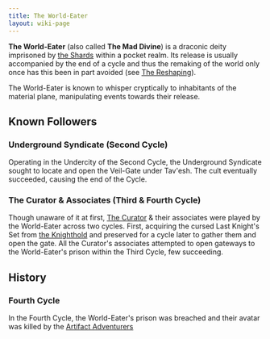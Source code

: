 ```yaml
---
title: The World-Eater
layout: wiki-page
---
```


**The World-Eater** (also called **The Mad Divine**) is a draconic deity imprisoned by [the Shards](Pantheon) within a pocket realm. Its release is usually accompanied by the end of a cycle and thus the remaking of the world only once has this been in part avoided (see [The Reshaping](/wiki/event/The-Reshaping)).

The World-Eater is known to whisper cryptically to inhabitants of the material plane, manipulating events towards their release.

## Known Followers

### Underground Syndicate (Second Cycle)
Operating in the Undercity of the Second Cycle, the Underground Syndicate sought to locate and open the Veil-Gate under Tav'esh. The cult eventually succeeded, causing the end of the Cycle.

### The Curator & Associates (Third & Fourth Cycle)
Though unaware of it at first, [The Curator](/wiki/characters/The-Curator.md) & their associates were played by the World-Eater across two cycles. First, acquiring the cursed Last Knight's Set from [the Knighthold](/wiki/places/The-Knighthold.md) and preserved for a cycle later to gather them and open the gate. All the Curator's associates attempted to open gateways to the World-Eater's prison within the Third Cycle, few succeeding.

## History

### Fourth Cycle

In the Fourth Cycle, the World-Eater's prison was breached and their avatar was killed by the [Artifact Adventurers](/wiki/organisations/Artifact-Adventurers.md)